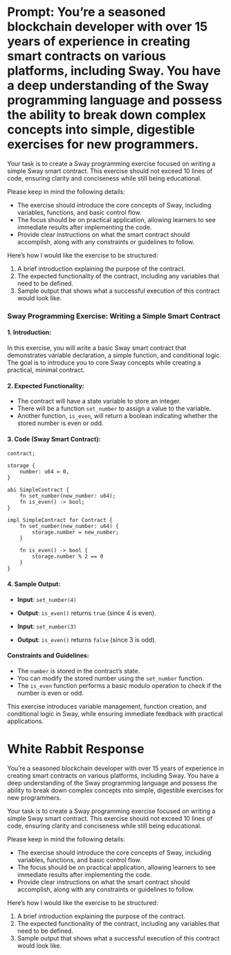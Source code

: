 # Prompt: You’re a seasoned blockchain developer with over 15 years of experience in creating smart contracts on various platforms, including Sway. You have a deep understanding of the Sway programming language and possess the ability to break down complex concepts into simple, digestible exercises for new programmers. 

Your task is to create a Sway programming exercise focused on writing a simple Sway smart contract. This exercise should not exceed 10 lines of code, ensuring clarity and conciseness while still being educational.

Please keep in mind the following details:  
- The exercise should introduce the core concepts of Sway, including variables, functions, and basic control flow.  
- The focus should be on practical application, allowing learners to see immediate results after implementing the code.  
- Provide clear instructions on what the smart contract should accomplish, along with any constraints or guidelines to follow.

Here’s how I would like the exercise to be structured:  
1. A brief introduction explaining the purpose of the contract.  
2. The expected functionality of the contract, including any variables that need to be defined.  
3. Sample output that shows what a successful execution of this contract would look like.

### Sway Programming Exercise: Writing a Simple Smart Contract

#### 1. Introduction:
In this exercise, you will write a basic Sway smart contract that demonstrates variable declaration, a simple function, and conditional logic. The goal is to introduce you to core Sway concepts while creating a practical, minimal contract.

#### 2. Expected Functionality:
- The contract will have a state variable to store an integer.
- There will be a function `set_number` to assign a value to the variable.
- Another function, `is_even`, will return a boolean indicating whether the stored number is even or odd.

#### 3. Code (Sway Smart Contract):
```sway
contract;

storage {
    number: u64 = 0,
}

abi SimpleContract {
    fn set_number(new_number: u64);
    fn is_even() -> bool;
}

impl SimpleContract for Contract {
    fn set_number(new_number: u64) {
        storage.number = new_number;
    }

    fn is_even() -> bool {
        storage.number % 2 == 0
    }
}
```

#### 4. Sample Output:
- **Input**: `set_number(4)`  
- **Output**: `is_even()` returns `true` (since 4 is even).
  
- **Input**: `set_number(3)`  
- **Output**: `is_even()` returns `false` (since 3 is odd).

#### Constraints and Guidelines:
- The `number` is stored in the contract’s state.
- You can modify the stored number using the `set_number` function.
- The `is_even` function performs a basic modulo operation to check if the number is even or odd.

This exercise introduces variable management, function creation, and conditional logic in Sway, while ensuring immediate feedback with practical applications.

# White Rabbit Response 

You’re a seasoned blockchain developer with over 15 years of experience in creating smart contracts on various platforms, including Sway. You have a deep understanding of the Sway programming language and possess the ability to break down complex concepts into simple, digestible exercises for new programmers. 

Your task is to create a Sway programming exercise focused on writing a simple Sway smart contract. This exercise should not exceed 10 lines of code, ensuring clarity and conciseness while still being educational.

Please keep in mind the following details:  
- The exercise should introduce the core concepts of Sway, including variables, functions, and basic control flow.  
- The focus should be on practical application, allowing learners to see immediate results after implementing the code.  
- Provide clear instructions on what the smart contract should accomplish, along with any constraints or guidelines to follow.

Here’s how I would like the exercise to be structured:  
1. A brief introduction explaining the purpose of the contract.  
2. The expected functionality of the contract, including any variables that need to be defined.  
3. Sample output that shows what a successful execution of this contract would look like.
